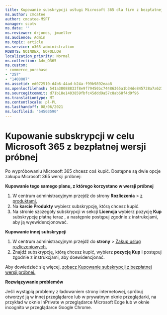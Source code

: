 ```yaml
---
title: Kupowanie subskrypcji usługi Microsoft 365 dla firm z bezpłatnej wersji próbnej
ms.author: cmcatee
author: cmcatee-MSFT
manager: scotv
ms.date: ''
ms.reviewer: drjones, jmueller
ms.audience: Admin
ms.topic: article
ms.service: o365-administration
ROBOTS: NOINDEX, NOFOLLOW
localization_priority: Normal
ms.collection: Adm_O365
ms.custom:
- commerce_purchase
- "257"
- "1400007"
ms.assetid: ed072510-d4b6-44ad-b24a-f99b9892eaa8
ms.openlocfilehash: 541a38088833f8e9f79450bc74486365a1b34de845728a7a621a8f21e67cd162
ms.sourcegitcommit: d71b18e1403859fbfc45ddd9a57c8ab68f4d9f96
ms.translationtype: MT
ms.contentlocale: pl-PL
ms.lasthandoff: 08/06/2021
ms.locfileid: "54503590"
---
```

# <a name="buy-a-subscription-to-microsoft-365-from-your-free-trial"></a>Kupowanie subskrypcji w celu Microsoft 365 z bezpłatnej wersji próbnej

Po wypróbowaniu Microsoft 365 chcesz coś kupić. Dostępne są dwie opcje zakupu Microsoft 365 wersji próbnej:
  
 **Kupowanie tego samego planu, z którego korzystano w wersji próbnej**
  
1. W centrum administracyjnym przejdź do strony **Rozliczenia** \> [z produktami.](https://go.microsoft.com/fwlink/p/?linkid=842054)
2. Na **karcie Produkty** wybierz subskrypcję, którą chcesz kupić.
3. Na stronie szczegóły subskrypcji w sekcji **Licencja** wybierz pozycję **Kup** subskrypcję płatną teraz , a następnie postępuj zgodnie z instrukcjami, aby ją wyewidencjonować.
 
**Kupowanie innej subskrypcji**
  
1. W centrum administracyjnym przejdź do **strony** \> [Zakup usług rozliczeniowych.](https://go.microsoft.com/fwlink/p/?linkid=868433)
2. Znajdź subskrypcję, którą chcesz kupić, wybierz **pozycję Kup** i postępuj zgodnie z instrukcjami, aby doewidencjonać.

Aby dowiedzieć się więcej, [zobacz Kupowanie subskrypcji z bezpłatnej wersji próbnej.](/microsoft-365/commerce/try-or-buy-microsoft-365#buy-a-subscription-from-your-free-trial)

**Rozwiązywanie problemów**

Jeśli wystąpią problemy z ładowaniem strony internetowej, spróbuj otworzyć ją w innej przeglądarce lub w prywatnym oknie przeglądarki, na przykład w oknie InPrivate w przeglądarce Microsoft Edge lub w oknie incognito w przeglądarce Google Chrome.